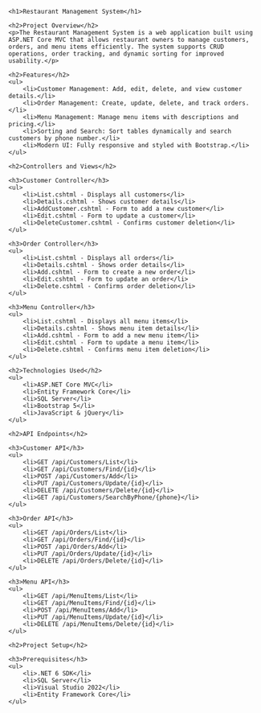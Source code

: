 <!DOCTYPE html>
<html lang="en">
<head>
    <meta charset="UTF-8">
    <meta name="viewport" content="width=device-width, initial-scale=1.0">
    <title>Restaurant Management System - README</title>
</head>
<body>

    <h1>Restaurant Management System</h1>

    <h2>Project Overview</h2>
    <p>The Restaurant Management System is a web application built using ASP.NET Core MVC that allows restaurant owners to manage customers, orders, and menu items efficiently. The system supports CRUD operations, order tracking, and dynamic sorting for improved usability.</p>

    <h2>Features</h2>
    <ul>
        <li>Customer Management: Add, edit, delete, and view customer details.</li>
        <li>Order Management: Create, update, delete, and track orders.</li>
        <li>Menu Management: Manage menu items with descriptions and pricing.</li>
        <li>Sorting and Search: Sort tables dynamically and search customers by phone number.</li>
        <li>Modern UI: Fully responsive and styled with Bootstrap.</li>
    </ul>

    <h2>Controllers and Views</h2>
    
    <h3>Customer Controller</h3>
    <ul>
        <li>List.cshtml - Displays all customers</li>
        <li>Details.cshtml - Shows customer details</li>
        <li>AddCustomer.cshtml - Form to add a new customer</li>
        <li>Edit.cshtml - Form to update a customer</li>
        <li>DeleteCustomer.cshtml - Confirms customer deletion</li>
    </ul>

    <h3>Order Controller</h3>
    <ul>
        <li>List.cshtml - Displays all orders</li>
        <li>Details.cshtml - Shows order details</li>
        <li>Add.cshtml - Form to create a new order</li>
        <li>Edit.cshtml - Form to update an order</li>
        <li>Delete.cshtml - Confirms order deletion</li>
    </ul>

    <h3>Menu Controller</h3>
    <ul>
        <li>List.cshtml - Displays all menu items</li>
        <li>Details.cshtml - Shows menu item details</li>
        <li>Add.cshtml - Form to add a new menu item</li>
        <li>Edit.cshtml - Form to update a menu item</li>
        <li>Delete.cshtml - Confirms menu item deletion</li>
    </ul>

    <h2>Technologies Used</h2>
    <ul>
        <li>ASP.NET Core MVC</li>
        <li>Entity Framework Core</li>
        <li>SQL Server</li>
        <li>Bootstrap 5</li>
        <li>JavaScript & jQuery</li>
    </ul>

    <h2>API Endpoints</h2>
    
    <h3>Customer API</h3>
    <ul>
        <li>GET /api/Customers/List</li>
        <li>GET /api/Customers/Find/{id}</li>
        <li>POST /api/Customers/Add</li>
        <li>PUT /api/Customers/Update/{id}</li>
        <li>DELETE /api/Customers/Delete/{id}</li>
        <li>GET /api/Customers/SearchByPhone/{phone}</li>
    </ul>

    <h3>Order API</h3>
    <ul>
        <li>GET /api/Orders/List</li>
        <li>GET /api/Orders/Find/{id}</li>
        <li>POST /api/Orders/Add</li>
        <li>PUT /api/Orders/Update/{id}</li>
        <li>DELETE /api/Orders/Delete/{id}</li>
    </ul>

    <h3>Menu API</h3>
    <ul>
        <li>GET /api/MenuItems/List</li>
        <li>GET /api/MenuItems/Find/{id}</li>
        <li>POST /api/MenuItems/Add</li>
        <li>PUT /api/MenuItems/Update/{id}</li>
        <li>DELETE /api/MenuItems/Delete/{id}</li>
    </ul>

    <h2>Project Setup</h2>

    <h3>Prerequisites</h3>
    <ul>
        <li>.NET 6 SDK</li>
        <li>SQL Server</li>
        <li>Visual Studio 2022</li>
        <li>Entity Framework Core</li>
    </ul>

</body>
</html>

